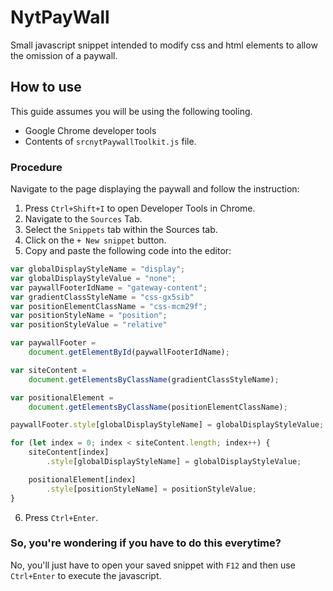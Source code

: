 # NytPayWall
Small javascript snippet intended to modify css and html elements to allow the omission of a paywall. 

## How to use
This guide assumes you will be using the following tooling.

* Google Chrome developer tools
* Contents of `srcnytPaywallToolkit.js` file.

### Procedure 
Navigate to the page displaying the paywall and follow the instruction: 
1. Press `Ctrl+Shift+I` to open Developer Tools in Chrome.
2. Navigate to the `Sources` Tab.
3. Select the `Snippets` tab within the Sources tab.
4. Click on the `+ New snippet` button.
5. Copy and paste the following code into the editor: 

```js
var globalDisplayStyleName = "display";
var globalDisplayStyleValue = "none";
var paywallFooterIdName = "gateway-content";
var gradientClassStyleName = "css-gx5sib"
var positionElementClassName = "css-mcm29f";
var positionStyleName = "position";
var positionStyleValue = "relative"

var paywallFooter =
    document.getElementById(paywallFooterIdName);

var siteContent =
    document.getElementsByClassName(gradientClassStyleName);

var positionalElement =
    document.getElementsByClassName(positionElementClassName);

paywallFooter.style[globalDisplayStyleName] = globalDisplayStyleValue;

for (let index = 0; index < siteContent.length; index++) {
    siteContent[index]
        .style[globalDisplayStyleName] = globalDisplayStyleValue;

    positionalElement[index]
        .style[positionStyleName] = positionStyleValue;
}
```
6. Press `Ctrl+Enter`.

### So, you're wondering if you have to do this everytime? 

No, you'll just have to open your saved snippet with `F12` and then use `Ctrl+Enter` to execute the javascript.